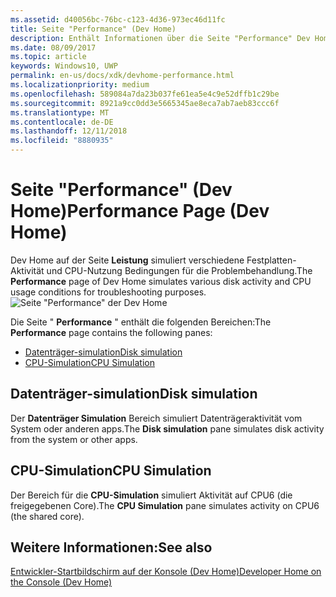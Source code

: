 ```yaml
---
ms.assetid: d40056bc-76bc-c123-4d36-973ec46d11fc
title: Seite "Performance" (Dev Home)
description: Enthält Informationen über die Seite "Performance" Dev Home-App für Xbox One.
ms.date: 08/09/2017
ms.topic: article
keywords: Windows10, UWP
permalink: en-us/docs/xdk/devhome-performance.html
ms.localizationpriority: medium
ms.openlocfilehash: 589084a7da23b037fe61ea5e4c9e52dffb1c29be
ms.sourcegitcommit: 8921a9cc0dd3e5665345ae8eca7ab7aeb83ccc6f
ms.translationtype: MT
ms.contentlocale: de-DE
ms.lasthandoff: 12/11/2018
ms.locfileid: "8880935"
---
```

# <a name="performance-page-dev-home"></a><span data-ttu-id="64fd8-104">Seite "Performance" (Dev Home)</span><span class="sxs-lookup"><span data-stu-id="64fd8-104">Performance Page (Dev Home)</span></span>
   
  
<span data-ttu-id="64fd8-105">Dev Home auf der Seite **Leistung** simuliert verschiedene Festplatten-Aktivität und CPU-Nutzung Bedingungen für die Problembehandlung.</span><span class="sxs-lookup"><span data-stu-id="64fd8-105">The **Performance** page of Dev Home simulates various disk activity and CPU usage conditions for troubleshooting purposes.</span></span>   
 ![Seite "Performance" der Dev Home](images/devhome_performance.png)   
  
<span data-ttu-id="64fd8-107">Die Seite " **Performance** " enthält die folgenden Bereichen:</span><span class="sxs-lookup"><span data-stu-id="64fd8-107">The **Performance** page contains the following panes:</span></span>   
 
   *  [<span data-ttu-id="64fd8-108">Datenträger-simulation</span><span class="sxs-lookup"><span data-stu-id="64fd8-108">Disk simulation</span></span>](#ID4EEB)  
   *  [<span data-ttu-id="64fd8-109">CPU-Simulation</span><span class="sxs-lookup"><span data-stu-id="64fd8-109">CPU Simulation</span></span>](#ID4EOB)  

 
<a id="ID4EEB"></a>

   

## <a name="disk-simulation"></a><span data-ttu-id="64fd8-110">Datenträger-simulation</span><span class="sxs-lookup"><span data-stu-id="64fd8-110">Disk simulation</span></span>  
   
  
<span data-ttu-id="64fd8-111">Der **Datenträger Simulation** Bereich simuliert Datenträgeraktivität vom System oder anderen apps.</span><span class="sxs-lookup"><span data-stu-id="64fd8-111">The **Disk simulation** pane simulates disk activity from the system or other apps.</span></span>   
  
<a id="ID4EOB"></a>

   

## <a name="cpu-simulation"></a><span data-ttu-id="64fd8-112">CPU-Simulation</span><span class="sxs-lookup"><span data-stu-id="64fd8-112">CPU Simulation</span></span>  
   
  
<span data-ttu-id="64fd8-113">Der Bereich für die **CPU-Simulation** simuliert Aktivität auf CPU6 (die freigegebenen Core).</span><span class="sxs-lookup"><span data-stu-id="64fd8-113">The **CPU Simulation** pane simulates activity on CPU6 (the shared core).</span></span>   
  
<a id="ID4EYB"></a>

   

## <a name="see-also"></a><span data-ttu-id="64fd8-114">Weitere Informationen:</span><span class="sxs-lookup"><span data-stu-id="64fd8-114">See also</span></span>  
 [<span data-ttu-id="64fd8-115">Entwickler-Startbildschirm auf der Konsole (Dev Home)</span><span class="sxs-lookup"><span data-stu-id="64fd8-115">Developer Home on the Console (Dev Home)</span></span>](dev-home.md)

  